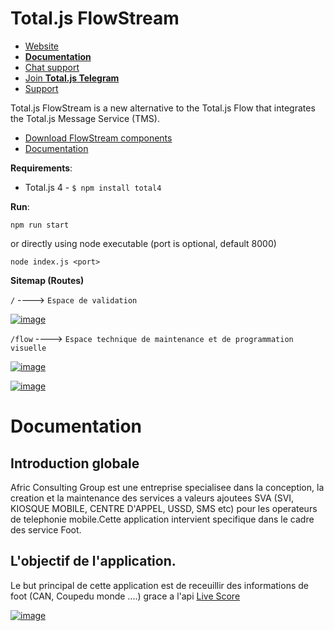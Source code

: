 # Total.js FlowStream

- [Website](https://www.totaljs.com/flowstream/)
- [__Documentation__](https://docs.totaljs.com/total4/5aed1001bj51c/)
- [Chat support](https://platform.totaljs.com/?open=messenger)
- [Join __Total.js Telegram__](https://t.me/totalplatform)
- [Support](https://www.totaljs.com/support/)

Total.js FlowStream is a new alternative to the Total.js Flow that integrates the Total.js Message Service (TMS).

- [Download FlowStream components](https://github.com/totaljs/flowstreamcomponents)
- [Documentation](https://docs.totaljs.com/)


__Requirements__:

- Total.js 4 - `$ npm install total4`

__Run__:

```
npm run start
```
or directly using node executable (port is optional, default 8000)
```
node index.js <port>
```
__Sitemap (Routes)__

`/`                      ----> `Espace de validation`

<a href="https://ibb.co/ctqhtKh"><img src="https://i.ibb.co/K7nx7cx/image.png" alt="image" border="0"></a>


`/flow`                 ----> `Espace technique de maintenance et de programmation visuelle`

<a href="https://ibb.co/thQjKGY"><img src="https://i.ibb.co/26WVh9c/image.png" alt="image" border="0"></a>

<a href="https://ibb.co/9Hs4qwH"><img src="https://i.ibb.co/RTz6ChT/image.png" alt="image" border="0"></a>


# Documentation

## Introduction globale
Afric Consulting Group est une entreprise specialisee dans la conception, la creation et la maintenance des services a valeurs ajoutees SVA (SVI, KIOSQUE MOBILE, CENTRE D'APPEL, USSD, SMS etc) pour les operateurs de telephonie mobile.Cette application intervient specifique dans le cadre des service Foot.

## L'objectif de l'application.

  Le but principal de cette application est de receuillir  des informations de foot (CAN, Coupedu monde ....) grace a l'api [Live Score](https://live-score-api.com)
  
  <a href="https://ibb.co/0r2N2mz"><img src="https://i.ibb.co/M7STSZJ/image.png" alt="image" border="0"></a>
